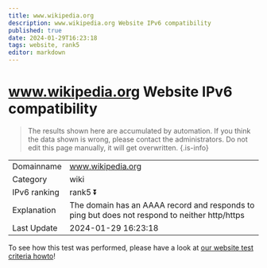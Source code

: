 ```yaml
---
title: www.wikipedia.org
description: www.wikipedia.org Website IPv6 compatibility
published: true
date: 2024-01-29T16:23:18
tags: website, rank5
editor: markdown
---
```


# www.wikipedia.org Website IPv6 compatibility

> The results shown here are accumulated by automation. If you think the data shown is wrong, please contact the administrators. 
> Do not edit this page manually, it will get overwritten.
{.is-info}


|   |   |
| - | - |
| Domainname | www.wikipedia.org
| Category | wiki |
| IPv6 ranking | rank5 :arrow_double_down: |
| Explanation | The domain has an AAAA record and responds to ping but does not respond to neither http/https |
| Last Update | 2024-01-29 16:23:18 |

To see how this test was performed, please have a look at [our website test criteria howto](/howto/testcriteria/website)!

